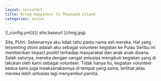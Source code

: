 ```yaml
---
layout: socialAct
title: Bring Happiness to Thousand Island
categories: social
---
```


![_config.yml]({{ site.baseurl }}/img.jpg)

Sita, PUtri. Sebenarnya aku tidak tahu pastu nama asli mereka. Hal yang terpenting disini adalah aku sebagai volunteer kegiatan ke Pulau Seribu ini memberikan impact positif terhadap masyarakat dan anak anak disana. Salah satunya, mereka dengan sangat antusias mengikuti kegiatan yang di lakukan oleh kami sebagai volunteer. Tidak hanya itu, kegiatan volunteer kedua kami juga meaksanakannya di  tempat yang sama, terlihat jelas mereka lebih antusias lagi menyambut panitia. 


